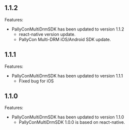 
## 1.1.2

Features:

- PallyConMultiDrmSDK has been updated to version 1.1.2
  - react-native version update.
  - PallyCon Multi-DRM iOS/Android SDK update.


## 1.1.1

Features:

- PallyConMultiDrmSDK has been updated to version 1.1.1
  - Fixed bug for iOS

## 1.1.0

Features:

- PallyConMultiDrmSDK has been updated to version 1.1.0
  - PallyConMultiDrmSDK 1.0.0 is based on react-native.
